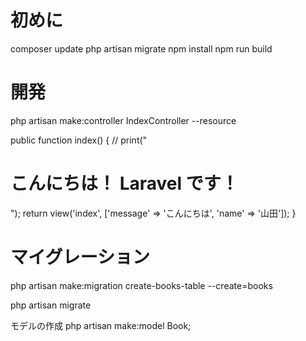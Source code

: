 # 初めに
composer update
php artisan migrate
npm install
npm run build

# 開発
php artisan make:controller IndexController --resource


public function index() {
    // print("<h1>こんにちは！ Laravel です！</h1>");
    return view('index', ['message' => 'こんにちは', 'name' => '山田']);
}

# マイグレーション
php artisan make:migration create-books-table --create=books

php artisan migrate

モデルの作成
php artisan make:model Book;
